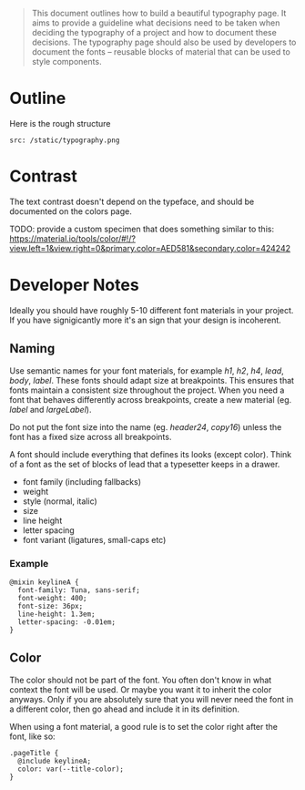> This document outlines how to build a beautiful typography page. It aims to provide a guideline what decisions need to be taken when deciding the typography of a project and how to document these decisions. The typography page should also be used by developers to document the fonts – reusable blocks of material that can be used to style components.

# Outline

Here is the rough structure

```image|plain,span-6
src: /static/typography.png
```

# Contrast

The text contrast doesn't depend on the typeface, and should be documented on the colors page.

TODO: provide a custom specimen that does something similar to this: https://material.io/tools/color/#!/?view.left=1&view.right=0&primary.color=AED581&secondary.color=424242

# Developer Notes

Ideally you should have roughly 5-10 different font materials in your project. If you have signigicantly more it's an sign that your design is incoherent.

## Naming

Use semantic names for your font materials, for example _h1_, _h2_, _h4_, _lead_, _body_, _label_. These fonts should adapt size at breakpoints. This ensures that fonts maintain a consistent size throughout the project. When you need a font that behaves differently across breakpoints, create a new material (eg. _label_ and _largeLabel_).

Do not put the font size into the name (eg. _header24_, _copy16_) unless the font has a fixed size across all breakpoints.

A font should include everything that defines its looks (except color). Think of a font as the set of blocks of lead that a typesetter keeps in a drawer.

- font family (including fallbacks)
- weight
- style (normal, italic)
- size
- line height
- letter spacing
- font variant (ligatures, small-caps etc)

### Example

```code|lang-css
@mixin keylineA {
  font-family: Tuna, sans-serif;
  font-weight: 400;
  font-size: 36px;
  line-height: 1.3em;
  letter-spacing: -0.01em;
}
```

## Color

The color should not be part of the font. You often don't know in what context the font will be used. Or maybe you want it to inherit the color anyways. Only if you are absolutely sure that you will never need the font in a different color, then go ahead and include it in its definition.

When using a font material, a good rule is to set the color right after the font, like so:

```code|lang-css
.pageTitle {
  @include keylineA;
  color: var(--title-color);
}
```
